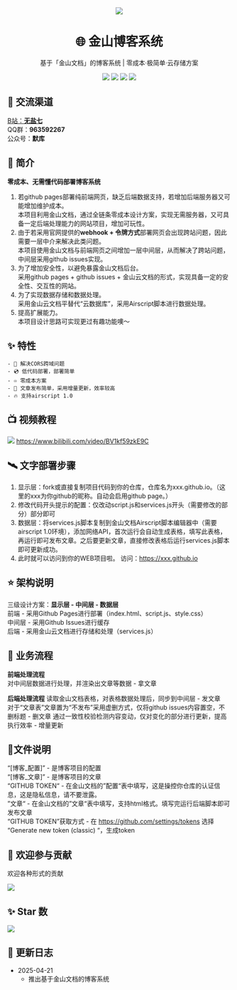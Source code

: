 <div align="center">
    <img src="https://socialify.git.ci/imoki/imoki.github.io/image?description=1&font=Rokkitt&forks=1&issues=1&language=1&owner=1&pattern=Circuit%20Board&pulls=1&stargazers=1&theme=Dark">
<h1>🌐 金山博客系统</h1>
基于「金山文档」的博客系统 | 零成本·极简单·云存储方案

<div id="shield">

[![][github-stars-shield]][github-stars-link]
[![][github-forks-shield]][github-forks-link]
[![][github-issues-shield]][github-issues-link]
[![][github-contributors-shield]][github-contributors-link]

<!-- SHIELD GROUP -->
</div>
</div>

## 🍻 交流渠道  
<a href="https://space.bilibili.com/3546828310055281">B站：**无盐七**</a>  
QQ群：**963592267**  
公众号：**默库**  

## 🎊 简介
**零成本、无需懂代码部署博客系统**  
1. 若github pages部署纯前端网页，缺乏后端数据支持，若增加后端服务器又可能增加维护成本。  
本项目利用金山文档，通过全链条零成本设计方案，实现无需服务器，又可具备一定后端处理能力的网站项目，增加可玩性。  
2. 由于若采用官网提供的**webhook + 令牌方式**部署网页会出现跨站问题，因此需要一层中介来解决此类问题。  
本项目使用金山文档与前端网页之间增加一层中间层，从而解决了跨站问题，中间层采用github issues实现。  
3. 为了增加安全性，以避免暴露金山文档后台。  
采用github pages + github issues + 金山云文档的形式，实现具备一定的安全性、交互性的网站。
4. 为了实现数据存储和数据处理。  
采用金山云文档平替代“云数据库”，采用Airscript脚本进行数据处理。  
5. 提高扩展能力。  
本项目设计思路可实现更过有趣功能噢～  

## ✨ 特性
    - 📀 解决CORS跨域问题
    - 💿 低代码部署，部署简单
    - ♾️ 零成本方案
    - 💽 文章发布简单，采用增量更新，效率较高
    - 🔥 支持airscript 1.0

## 📺️ 视频教程
[![](https://img.shields.io/badge/金山推送器-无盐七-blue)](https://www.bilibili.com/video/BV1kf59zkE9C) 
https://www.bilibili.com/video/BV1kf59zkE9C
  
## 🛰️ 文字部署步骤
1. 显示层：fork或直接复制项目代码到你的仓库，仓库名为xxx.github.io。（这里的xxx为你github的昵称。自动会启用github page。）  
2. 修改代码开头提示的配置：仅改动script.js和services.js开头（需要修改的部分）部分即可  
3. 数据层：将services.js脚本复制到金山文档Airscript脚本编辑器中（需要airscript 1.0环境），添加网络API，首次运行会自动生成表格，填写此表格，再运行即可发布文章。之后要更新文章，直接修改表格后运行services.js脚本即可更新成功。  
4. 此时就可以访问到你的WEB项目啦。 访问：https://xxx.github.io  

## ⭐ 架构说明
三级设计方案：**显示层 - 中间层 - 数据层**  
前端 - 采用Github Pages进行部署（index.html、script.js、style.css）   
中间层 - 采用Github Issues进行缓存  
后端 - 采用金山云文档进行存储和处理（services.js）  

## 🌈 业务流程
**前端处理流程**  
对中间层数据进行处理，并渲染出文章等数据 - 拿文章  
  
**后端处理流程** 
读取金山文档表格，对表格数据处理后，同步到中间层 - 发文章  
对于“文章表”文章置为“不发布”采用虚删方式，仅将github issues内容置空，不删标题 - 删文章
通过一致性校验检测内容变动，仅对变化的部分进行更新，提高执行效率 - 增量更新

## 🧾文件说明
“[博客_配置]” - 是博客项目的配置  
“[博客_文章]” - 是博客项目的文章  
“GITHUB TOKEN“ - 在金山文档的”配置“表中填写，这是操控你仓库的认证信息，这是隐私信息，请不要泄露。  
”文章“ - 在金山文档的”文章“表中填写，支持html格式。填写完运行后端脚本即可发布文章  
“GITHUB TOKEN”获取方式 - 在 https://github.com/settings/tokens 选择 “Generate new token (classic) “，生成token 

## 🤝 欢迎参与贡献
欢迎各种形式的贡献

[![][pr-welcome-shield]][pr-welcome-link]

<!-- ### 💗 感谢我们的贡献者
[![][github-contrib-shield]][github-contrib-link] -->


## ✨ Star 数

[![][starchart-shield]][starchart-link]

## 📝 更新日志 
- 2025-04-21
    * 推出基于金山文档的博客系统  

<!-- ## 📌 特别声明

- 本仓库发布的脚本仅用于测试和学习研究，禁止用于商业用途，不能保证其合法性，准确性，完整性和有效性，请根据情况自行判断。

- 本人对任何脚本问题概不负责，包括但不限于由任何脚本错误导致的任何损失或损害。

- 间接使用脚本的任何用户，包括但不限于建立VPS或在某些行为违反国家/地区法律或相关法规的情况下进行传播, 本人对于由此引起的任何隐私泄漏或其他后果概不负责。

- 请勿将本仓库的任何内容用于商业或非法目的，否则后果自负。

- 如果任何单位或个人认为该项目的脚本可能涉嫌侵犯其权利，则应及时通知并提供身份证明，所有权证明，我们将在收到认证文件后删除相关脚本。

- 任何以任何方式查看此项目的人或直接或间接使用该项目的任何脚本的使用者都应仔细阅读此声明。本人保留随时更改或补充此免责声明的权利。一旦使用并复制了任何相关脚本或Script项目的规则，则视为您已接受此免责声明。

**您必须在下载后的24小时内从计算机或手机中完全删除以上内容**

> ***您使用或者复制了本仓库且本人制作的任何脚本，则视为 `已接受` 此声明，请仔细阅读*** -->

<!-- LINK GROUP -->
[github-codespace-link]: https://codespaces.new/imoki/imoki.github.io
[github-codespace-shield]: https://github.com/imoki/imoki.github.io/blob/main/images/codespaces.png?raw=true
[github-contributors-link]: https://github.com/imoki/imoki.github.io/graphs/contributors
[github-contributors-shield]: https://img.shields.io/github/contributors/imoki/imoki.github.io?color=c4f042&labelColor=black&style=flat-square
[github-forks-link]: https://github.com/imoki/imoki.github.io/network/members
[github-forks-shield]: https://img.shields.io/github/forks/imoki/imoki.github.io?color=8ae8ff&labelColor=black&style=flat-square
[github-issues-link]: https://github.com/imoki/imoki.github.io/issues
[github-issues-shield]: https://img.shields.io/github/issues/imoki/imoki.github.io?color=ff80eb&labelColor=black&style=flat-square
[github-stars-link]: https://github.com/imoki/imoki.github.io/stargazers
[github-stars-shield]: https://img.shields.io/github/stars/imoki/imoki.github.io?color=ffcb47&labelColor=black&style=flat-square
[github-releases-link]: https://github.com/imoki/imoki.github.io/releases
[github-releases-shield]: https://img.shields.io/github/v/release/imoki/imoki.github.io?labelColor=black&style=flat-square
[github-release-date-link]: https://github.com/imoki/imoki.github.io/releases
[github-release-date-shield]: https://img.shields.io/github/release-date/imoki/imoki.github.io?labelColor=black&style=flat-square
[pr-welcome-link]: https://github.com/imoki/imoki.github.io/pulls
[pr-welcome-shield]: https://img.shields.io/badge/🤯_pr_welcome-%E2%86%92-ffcb47?labelColor=black&style=for-the-badge
[github-contrib-link]: https://github.com/imoki/imoki.github.io/graphs/contributors
[github-contrib-shield]: https://contrib.rocks/image?repo=imoki%2Fsign_script
[docker-pull-shield]: https://img.shields.io/docker/pulls/imoki/imoki.github.io?labelColor=black&style=flat-square
[docker-pull-link]: https://hub.docker.com/repository/docker/imoki/imoki.github.io
[docker-size-shield]: https://img.shields.io/docker/image-size/imoki/imoki.github.io?labelColor=black&style=flat-square
[docker-size-link]: https://hub.docker.com/repository/docker/imoki/imoki.github.io
[docker-stars-shield]: https://img.shields.io/docker/stars/imoki/imoki.github.io?labelColor=black&style=flat-square
[docker-stars-link]: https://hub.docker.com/repository/docker/imoki/imoki.github.io
[starchart-shield]: https://api.star-history.com/svg?repos=imoki/wpsPython&type=Date
[starchart-link]: https://api.star-history.com/svg?repos=imoki/wpsPython&type=Date

